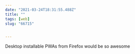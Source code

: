 ```yaml
---
date: "2021-03-24T18:31:55.488Z"
title: ""
tags: [web]
slug: "66715"


---
```

Desktop installable PWAs from Firefox would be so awesome